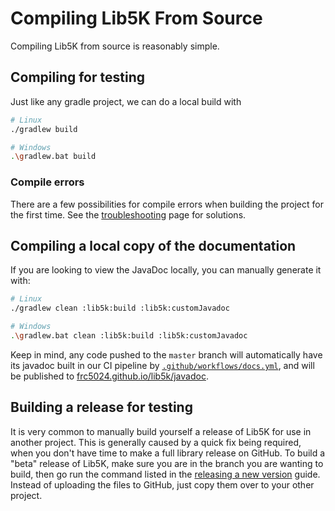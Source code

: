 # Compiling Lib5K From Source

Compiling Lib5K from source is reasonably simple.

## Compiling for testing

Just like any gradle project, we can do a local build with

```sh
# Linux
./gradlew build

# Windows
.\gradlew.bat build
```

### Compile errors

There are a few possibilities for compile errors when building the project for the first time. See the [troubleshooting](/lib5k/technical/Troubleshooting) page for solutions.

## Compiling a local copy of the documentation

If you are looking to view the JavaDoc locally, you can manually generate it with:

```sh
# Linux
./gradlew clean :lib5k:build :lib5k:customJavadoc

# Windows
.\gradlew.bat clean :lib5k:build :lib5k:customJavadoc
```

Keep in mind, any code pushed to the `master` branch will automatically have its javadoc built in our CI pipeline by [`.github/workflows/docs.yml`](https://github.com/frc5024/lib5k/blob/master/.github/workflows/docs.yml), and will be published to [frc5024.github.io/lib5k/javadoc](https://frc5024.github.io/lib5k/javadoc).

## Building a release for testing

It is very common to manually build yourself a release of Lib5K for use in another project. This is generally caused by a quick fix being required, when you don't have time to make a full library release on GitHub. To build a "beta" release of Lib5K, make sure you are in the branch you are wanting to build, then go run the command listed in the [releasing a new version](/lib5k/installation/Creating-a-release) guide. Instead of uploading the files to GitHub, just copy them over to your other project.
